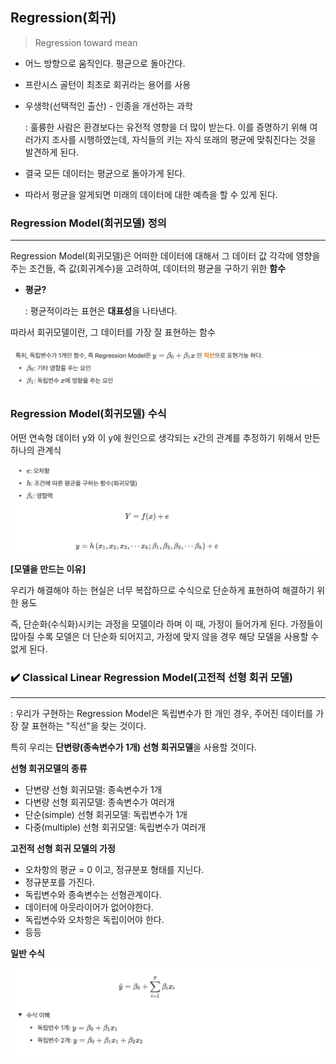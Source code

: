 ## Regression(회귀)

> Regression toward mean

- 어느 방향으로 움직인다. 평균으로 돌아간다.

- 프란시스 골턴이 최초로 회귀라는 용어를 사용

- 우생학(선택적인 출산) - 인종을 개선하는 과학

  : 훌륭한 사람은 환경보다는 유전적 영향을 더 많이 받는다. 이를 증명하기 위해 여러가지 조사를 시행하였는데, 자식들의 키는 자식 또래의 평균에 맞춰진다는 것을 발견하게 된다.

- 결국 모든 데이터는 평균으로 돌아가게 된다.

- 따라서 평균을 알게되면 미래의 데이터에 대한 예측을 할 수 있게 된다.







### Regression Model(회귀모델) 정의

-----

Regression Model(회귀모델)은 어떠한 데이터에 대해서 그 데이터 값 각각에 영향을 주는 조건들, 즉 값(회귀계수)을 고려하여, 데이터의 평균을 구하기 위한 **함수**

- **평균?**

  : 평균적이라는 표현은 **대표성**을 나타낸다.

따라서 회귀모델이란, 그 데이터를 가장 잘 표현하는 함수

![linear](md-images/linear.png)

### Regression Model(회귀모델) 수식

어떤 연속형 데이터 y와 이 y에 원인으로 생각되는 x간의 관계를 추정하기 위해서 만든 하나의 관계식

![image-20210222170552063](md-images/regression%20model.png)





**[모델을 만드는 이유]**

우리가 해결해야 하는 현실은 너무 복잡하므로 수식으로 단순하게 표현하여 해결하기 위한 용도

즉, 단순화(수식화)시키는 과정을 모델이라 하며 이 때, 가정이 들어가게 된다. 가정들이 많아질 수록 모델은 더 단순화 되어지고, 가정에 맞지 않을 경우 해당 모델을 사용할 수 없게 된다. 





### ✔️ Classical Linear Regression Model(고전적 선형 회귀 모델)

-----

: 우리가 구현하는 Regression Model은 독립변수가 한 개인 경우, 주어진 데이터를 가장 잘 표현하는 "직선"을 찾는 것이다.

특히 우리는 **단변량(종속변수가 1개) 선형 회귀모델**을 사용할 것이다.





**선형 회귀모델의 종류**

- 단변량 선형 회귀모델: 종속변수가 1개
- 다변량 선형 회귀모델: 종속변수가 여러개
- 단순(simple) 선형 회귀모델: 독립변수가 1개
- 다중(multiple) 선형 회귀모델: 독립변수가 여러개 





**고전적 선형 회귀 모델의 가정**

- 오차항의 평균 = 0 이고, 정규분포 형태를 지닌다.
- 정규분포를 가진다.
- 독립변수와 종속변수는 선형관계이다.
- 데이터에 아웃라이어가 없어야한다.
- 독립변수와 오차항은 독립이어야 한다.
- 등등  





**일반 수식**

![image-20210222170703140](md-images/formula2.png)

